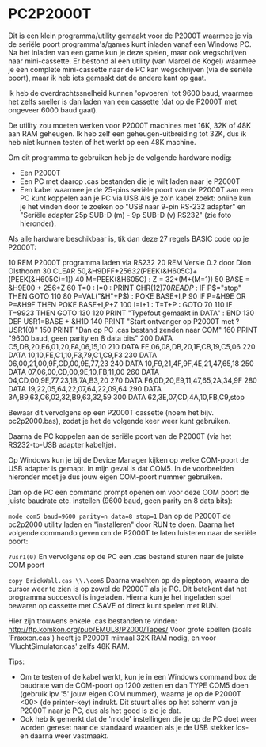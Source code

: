 # PC2P2000T #

Dit is een klein programma/utility gemaakt voor de P2000T waarmee je via de seriële poort programma's/games kunt inladen vanaf een Windows PC. Na het inladen van een game kun je deze spelen, maar ook wegschrijven naar mini-cassette.
Er bestond al een utility (van Marcel de Kogel) waarmee je een complete mini-cassette naar de PC kan wegschrijven (via de seriële poort), maar ik heb iets gemaakt dat de andere kant op gaat.

Ik heb de overdrachtssnelheid kunnen 'opvoeren' tot 9600 baud, waarmee het zelfs sneller is dan laden van een cassette (dat op de P2000T met ongeveer 6000 baud gaat).

De utility zou moeten werken voor P2000T machines met 16K, 32K of 48K aan RAM geheugen. Ik heb zelf een geheugen-uitbreiding tot 32K, dus ik heb niet kunnen testen of het werkt op een 48K machine.

Om dit programma te gebruiken heb je de volgende hardware nodig:
* Een P2000T
* Een PC met daarop .cas bestanden die je wilt laden naar je P2000T
* Een kabel  waarmee je de 25-pins seriële poort van de P2000T aan een PC kunt koppelen aan je PC via USB
  Als je zo'n kabel zoekt: online kun je het vinden door te zoeken op "USB naar 9-pin RS-232 adapter" en "Seriële adapter 25p SUB-D (m) - 9p SUB-D (v) RS232" (zie foto hieronder).

Als alle hardware beschikbaar is, tik dan deze 27 regels BASIC code op je P2000T:

  10 REM P2000T programma laden via RS232
  20 REM Versie 0.2 door Dion Olsthoorn
  30 CLEAR 50,&H9DFF+256*32*(PEEK(&H605C)+(PEEK(&H605C)=1))
  40 M=PEEK(&H605C) : Z = 32*(M+(M=1))
  50 BASE = &H9E00 + 256*Z
  60 T=0 : I=0 : PRINT CHR$(12)
  70 READ P$ : IF P$="stop" THEN GOTO 110
  80 P=VAL("&H"+P$) : POKE BASE+I,P
  90 IF P=&H9E OR P=&H9F THEN POKE BASE+I,P+Z
  100 I=I+1 : T=T+P : GOTO 70
  110 IF T=9923 THEN GOTO 130
  120 PRINT "Typefout gemaakt in DATA" : END
  130 DEF USR1=BASE + &H1D
  140 PRINT "Start ontvanger op P2000T met ?USR1(0)"
  150 PRINT "Dan op PC .cas bestand zenden naar COM"
  160 PRINT "9600 baud, geen parity en 8 data bits"
  200 DATA C5,DB,20,E6,01,20,FA,06,15,10
  210 DATA FE,06,08,DB,20,1F,CB,19,C5,06
  220 DATA 10,10,FE,C1,10,F3,79,C1,C9,F3
  230 DATA 06,00,21,00,9F,CD,00,9E,77,23
  240 DATA 10,F9,21,4F,9F,4E,21,47,65,18
  250 DATA 07,06,00,CD,00,9E,10,FB,11,00
  260 DATA 04,CD,00,9E,77,23,1B,7A,B3,20
  270 DATA F6,0D,20,E9,11,47,65,2A,34,9F
  280 DATA 19,22,05,64,22,07,64,22,09,64
  290 DATA 3A,B9,63,C6,02,32,B9,63,32,59
  300 DATA 62,3E,07,CD,4A,10,FB,C9,stop


Bewaar dit vervolgens op een P2000T cassette (noem het bijv. pc2p2000.bas), zodat je het de volgende keer weer kunt gebruiken.

Daarna de PC koppelen aan de seriële poort van de P2000T (via het RS232-to-USB adapter kabeltje).

Op Windows kun je bij de Device Manager kijken op welke COM-poort de USB adapter is gemapt. In mijn geval is dat COM5. In de voorbeelden hieronder moet je dus jouw eigen COM-poort nummer gebruiken.

 

Dan op de PC een command prompt openen om voor deze COM poort de juiste baudrate etc. instellen (9600 baud, geen parity en 8 data bits):

`
mode com5 baud=9600 parity=n data=8 stop=1
`
Dan op de P2000T de pc2p2000 utility laden en "installeren" door RUN te doen. Daarna het volgende commando geven om de P2000T te laten luisteren naar de seriële poort:

`
?usr1(0)
`
En vervolgens op de PC een .cas bestand sturen naar de juiste COM poort

`
copy BrickWall.cas \\.\com5
`
Daarna wachten op de pieptoon, waarna de cursor weer te zien is op zowel de P2000T als je PC. Dit betekent dat het programma succesvol is ingeladen.
Hierna kun je het ingeladen spel bewaren op cassette met CSAVE of direct kunt spelen met RUN.

Hier zijn trouwens enkele .cas bestanden te vinden: http://ftp.komkon.org/pub/EMUL8/P2000/Tapes/
Voor grote spellen (zoals 'Fraxxon.cas') heeft je P2000T mimaal 32K RAM nodig, en voor 'VluchtSimulator.cas' zelfs 48K RAM.


Tips:

* Om te testen of de kabel werkt, kun je in een Windows command box de baudrate van de COM-poort op 1200 zetten en dan TYPE COM5 doen (gebruik ipv '5' jouw eigen COM nummer), waarna je op de P2000T <shift><00> (de printer-key) indrukt. Dit stuurt alles op het scherm van je P2000T naar je PC, dus als het goed is zie je dat.
* Ook heb ik gemerkt dat de 'mode' instellingen die je op de PC doet weer worden gereset naar de standaard waarden als je de USB stekker los- en daarna weer vastmaakt.
